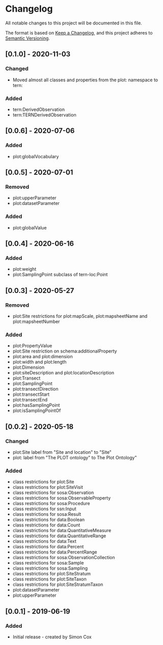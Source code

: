# Changelog
All notable changes to this project will be documented in this file.

The format is based on [Keep a Changelog](https://keepachangelog.com/en/1.0.0/),
and this project adheres to [Semantic Versioning](https://semver.org/spec/v2.0.0.html).


## [0.1.0] - 2020-11-03
### Changed
- Moved almost all classes and properties from the plot: namespace to tern:
### Added
- tern:DerivedObservation
- tern:TERNDerivedObservation


## [0.0.6] - 2020-07-06
### Added
- plot:globalVocabulary


## [0.0.5] - 2020-07-01
### Removed
- plot:upperParameter
- plot:datasetParameter
### Added
- plot:globalValue


## [0.0.4] - 2020-06-16
### Added
- plot:weight
- plot:SamplingPoint subclass of tern-loc:Point


## [0.0.3] - 2020-05-27
### Removed
- plot:Site restrictions for plot:mapScale, plot:mapsheetName and plot:mapsheetNumber
### Added
- plot:PropertyValue
- plot:Site restriction on schema:additionalProperty
- plot:area and plot:dimension
- plot:width and plot:length
- plot:Dimension
- plot:siteDescription and plot:locationDescription
- plot:Transect
- plot:SamplingPoint
- plot:transectDirection
- plot:transectStart
- plot:transectEnd
- plot:hasSamplingPoint
- plot:isSamplingPointOf


## [0.0.2] - 2020-05-18
### Changed
- plot:Site label from "Site and location" to "Site"
- plot: label from "The PLOT ontology" to The Plot Ontology"
### Added
- class restrictions for plot:Site
- class restrictions for plot:SiteVisit
- class restrictions for sosa:Observation
- class restrictions for sosa:ObservableProperty
- class restrictions for sosa:Procedure
- class restrictions for ssn:Input
- class restrictions for sosa:Result
- class restrictions for data:Boolean
- class restrictions for data:Count
- class restrictions for data:QuantitativeMeasure
- class restrictions for data:QuantitativeRange
- class restrictions for data:Text
- class restrictions for data:Percent
- class restrictions for data:PercentRange
- class restrictions for sosa:ObservationCollection
- class restrictions for sosa:Sample
- class restrictions for sosa:Sampling
- class restrictions for plot:SiteStratum
- class restrictions for plot:SiteTaxon
- class restrictions for plot:SiteStratumTaxon
- plot:datasetParameter
- plot:upperParameter


## [0.0.1] - 2019-06-19
### Added
- Initial release - created by Simon Cox